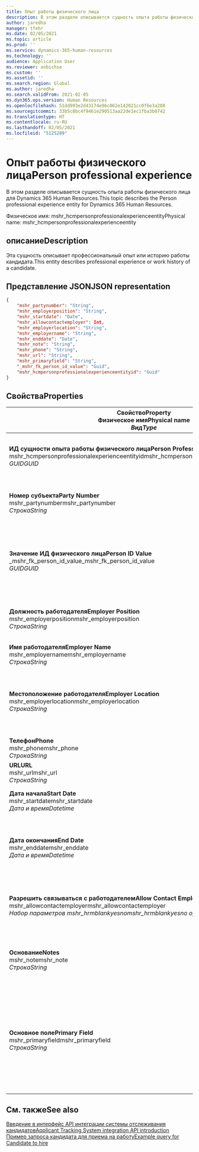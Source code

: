 ```yaml
---
title: Опыт работы физического лица
description: В этом разделе описывается сущность опыта работы физического лица для Dynamics 365 Human Resources.
author: jaredha
manager: tfehr
ms.date: 02/05/2021
ms.topic: article
ms.prod: ''
ms.service: dynamics-365-human-resources
ms.technology: ''
audience: Application User
ms.reviewer: anbichse
ms.custom: ''
ms.assetid: ''
ms.search.region: Global
ms.author: jaredha
ms.search.validFrom: 2021-02-05
ms.dyn365.ops.version: Human Resources
ms.openlocfilehash: 51dd993e2d43174e96c062e142021cc0f6e3a288
ms.sourcegitcommit: 33b5c8bc4f9461e290513aa22de1ec1fba3b0742
ms.translationtype: HT
ms.contentlocale: ru-RU
ms.lasthandoff: 02/05/2021
ms.locfileid: "5125289"
---
```

# <a name="person-professional-experience"></a><span data-ttu-id="86fe3-103">Опыт работы физического лица</span><span class="sxs-lookup"><span data-stu-id="86fe3-103">Person professional experience</span></span>

<span data-ttu-id="86fe3-104">В этом разделе описывается сущность опыта работы физического лица для Dynamics 365 Human Resources.</span><span class="sxs-lookup"><span data-stu-id="86fe3-104">This topic describes the Person professional experience entity for Dynamics 365 Human Resources.</span></span>

<span data-ttu-id="86fe3-105">Физическое имя: mshr_hcmpersonprofessionalexperienceentity</span><span class="sxs-lookup"><span data-stu-id="86fe3-105">Physical name: mshr_hcmpersonprofessionalexperienceentity</span></span>

## <a name="description"></a><span data-ttu-id="86fe3-106">описание</span><span class="sxs-lookup"><span data-stu-id="86fe3-106">Description</span></span>

<span data-ttu-id="86fe3-107">Эта сущность описывает профессиональный опыт или историю работы кандидата.</span><span class="sxs-lookup"><span data-stu-id="86fe3-107">This entity describes professional experience or work history of a candidate.</span></span>

## <a name="json-representation"></a><span data-ttu-id="86fe3-108">Представление JSON</span><span class="sxs-lookup"><span data-stu-id="86fe3-108">JSON representation</span></span>

```json
{
    "mshr_partynumber": "String",
    "mshr_employerposition": "String",
    "mshr_startdate": "Date",
    "mshr_allowcontactemployer": Int,
    "mshr_employerlocation": "String",
    "mshr_employername": "String",
    "mshr_enddate": "Date",
    "mshr_note": "String",
    "mshr_phone": "String",
    "mshr_url": "String",
    "mshr_primaryfield": "String",
    "_mshr_fk_person_id_value": "Guid",
    "mshr_hcmpersonprofessionalexperienceentityid": "Guid"
}
```

## <a name="properties"></a><span data-ttu-id="86fe3-109">Свойства</span><span class="sxs-lookup"><span data-stu-id="86fe3-109">Properties</span></span>

| <span data-ttu-id="86fe3-110">Свойство</span><span class="sxs-lookup"><span data-stu-id="86fe3-110">Property</span></span><br><span data-ttu-id="86fe3-111">**Физическое имя**</span><span class="sxs-lookup"><span data-stu-id="86fe3-111">**Physical name**</span></span><br><span data-ttu-id="86fe3-112">**_Вид_**</span><span class="sxs-lookup"><span data-stu-id="86fe3-112">**_Type_**</span></span> | <span data-ttu-id="86fe3-113">Использование</span><span class="sxs-lookup"><span data-stu-id="86fe3-113">Use</span></span> | <span data-ttu-id="86fe3-114">описание</span><span class="sxs-lookup"><span data-stu-id="86fe3-114">Description</span></span> |
| --- | --- | --- |
| <span data-ttu-id="86fe3-115">**ИД сущности опыта работы физического лица**</span><span class="sxs-lookup"><span data-stu-id="86fe3-115">**Person Professional Experience Entity ID**</span></span><br><span data-ttu-id="86fe3-116">mshr_hcmpersonprofessionalexperienceentityid</span><span class="sxs-lookup"><span data-stu-id="86fe3-116">mshr_hcmpersonprofessionalexperienceentityid</span></span><br><span data-ttu-id="86fe3-117">*GUID*</span><span class="sxs-lookup"><span data-stu-id="86fe3-117">*GUID*</span></span> | <span data-ttu-id="86fe3-118">Только для чтения</span><span class="sxs-lookup"><span data-stu-id="86fe3-118">Read-only</span></span><br><span data-ttu-id="86fe3-119">Требуется</span><span class="sxs-lookup"><span data-stu-id="86fe3-119">Required</span></span> | <span data-ttu-id="86fe3-120">Созданный системой уникальный идентификатор записи сущности.</span><span class="sxs-lookup"><span data-stu-id="86fe3-120">System-generated unique identifier for the entity record.</span></span> |
| <span data-ttu-id="86fe3-121">**Номер субъекта**</span><span class="sxs-lookup"><span data-stu-id="86fe3-121">**Party Number**</span></span><br><span data-ttu-id="86fe3-122">mshr_partynumber</span><span class="sxs-lookup"><span data-stu-id="86fe3-122">mshr_partynumber</span></span><br><span data-ttu-id="86fe3-123">*Строка*</span><span class="sxs-lookup"><span data-stu-id="86fe3-123">*String*</span></span> | <span data-ttu-id="86fe3-124">Чтение/запись</span><span class="sxs-lookup"><span data-stu-id="86fe3-124">Read/write</span></span><br><span data-ttu-id="86fe3-125">Требуется</span><span class="sxs-lookup"><span data-stu-id="86fe3-125">Required</span></span> | <span data-ttu-id="86fe3-126">Уникальный идентификатор записи физического лица для кандидата.</span><span class="sxs-lookup"><span data-stu-id="86fe3-126">Unique identifier of the person record for the candidate.</span></span> |
| <span data-ttu-id="86fe3-127">**Значение ИД физического лица**</span><span class="sxs-lookup"><span data-stu-id="86fe3-127">**Person ID Value**</span></span><br><span data-ttu-id="86fe3-128">_mshr_fk_person_id_value</span><span class="sxs-lookup"><span data-stu-id="86fe3-128">_mshr_fk_person_id_value</span></span><br><span data-ttu-id="86fe3-129">*GUID*</span><span class="sxs-lookup"><span data-stu-id="86fe3-129">*GUID*</span></span> | <span data-ttu-id="86fe3-130">Только для чтения</span><span class="sxs-lookup"><span data-stu-id="86fe3-130">Read-only</span></span><br><span data-ttu-id="86fe3-131">Требуется</span><span class="sxs-lookup"><span data-stu-id="86fe3-131">Required</span></span><br><span data-ttu-id="86fe3-132">Внешний ключ: mshr_dirpersonentityid сущности mshr_dirpersonentity</span><span class="sxs-lookup"><span data-stu-id="86fe3-132">Foreign key: mshr_dirpersonentityid of mshr_dirpersonentity</span></span> | <span data-ttu-id="86fe3-133">Созданный системой уникальный идентификатор записи сущности физического лица.</span><span class="sxs-lookup"><span data-stu-id="86fe3-133">System-generated unique identifier of the person entity record.</span></span> |
| <span data-ttu-id="86fe3-134">**Должность работодателя**</span><span class="sxs-lookup"><span data-stu-id="86fe3-134">**Employer Position**</span></span><br><span data-ttu-id="86fe3-135">mshr_employerposition</span><span class="sxs-lookup"><span data-stu-id="86fe3-135">mshr_employerposition</span></span><br><span data-ttu-id="86fe3-136">*Строка*</span><span class="sxs-lookup"><span data-stu-id="86fe3-136">*String*</span></span> | <span data-ttu-id="86fe3-137">Чтение/запись</span><span class="sxs-lookup"><span data-stu-id="86fe3-137">Read/write</span></span><br><span data-ttu-id="86fe3-138">Требуется</span><span class="sxs-lookup"><span data-stu-id="86fe3-138">Required</span></span> | <span data-ttu-id="86fe3-139">Заголовок должности, занимаемой кандидатом во время занятости.</span><span class="sxs-lookup"><span data-stu-id="86fe3-139">The position title held by the candidate while under employment.</span></span> |
| <span data-ttu-id="86fe3-140">**Имя работодателя**</span><span class="sxs-lookup"><span data-stu-id="86fe3-140">**Employer Name**</span></span><br><span data-ttu-id="86fe3-141">mshr_employername</span><span class="sxs-lookup"><span data-stu-id="86fe3-141">mshr_employername</span></span><br><span data-ttu-id="86fe3-142">*Строка*</span><span class="sxs-lookup"><span data-stu-id="86fe3-142">*String*</span></span> | <span data-ttu-id="86fe3-143">Чтение/запись</span><span class="sxs-lookup"><span data-stu-id="86fe3-143">Read/write</span></span><br><span data-ttu-id="86fe3-144">Требуется</span><span class="sxs-lookup"><span data-stu-id="86fe3-144">Required</span></span> | <span data-ttu-id="86fe3-145">Имя работодателя.</span><span class="sxs-lookup"><span data-stu-id="86fe3-145">The name of the employer.</span></span> |
| <span data-ttu-id="86fe3-146">**Местоположение работодателя**</span><span class="sxs-lookup"><span data-stu-id="86fe3-146">**Employer Location**</span></span><br><span data-ttu-id="86fe3-147">mshr_employerlocation</span><span class="sxs-lookup"><span data-stu-id="86fe3-147">mshr_employerlocation</span></span><br><span data-ttu-id="86fe3-148">*Строка*</span><span class="sxs-lookup"><span data-stu-id="86fe3-148">*String*</span></span> | <span data-ttu-id="86fe3-149">Чтение/запись</span><span class="sxs-lookup"><span data-stu-id="86fe3-149">Read/write</span></span><br><span data-ttu-id="86fe3-150">Необязательный</span><span class="sxs-lookup"><span data-stu-id="86fe3-150">Optional</span></span> | <span data-ttu-id="86fe3-151">Местоположение работодателя.</span><span class="sxs-lookup"><span data-stu-id="86fe3-151">The employer’s location.</span></span> <span data-ttu-id="86fe3-152">Максимальная длина: 60.</span><span class="sxs-lookup"><span data-stu-id="86fe3-152">Max length: 60.</span></span> <span data-ttu-id="86fe3-153">Особый формат не определен и не требуется.</span><span class="sxs-lookup"><span data-stu-id="86fe3-153">No specific format defined or required.</span></span> |
| <span data-ttu-id="86fe3-154">**Телефон**</span><span class="sxs-lookup"><span data-stu-id="86fe3-154">**Phone**</span></span><br><span data-ttu-id="86fe3-155">mshr_phone</span><span class="sxs-lookup"><span data-stu-id="86fe3-155">mshr_phone</span></span><br><span data-ttu-id="86fe3-156">*Строка*</span><span class="sxs-lookup"><span data-stu-id="86fe3-156">*String*</span></span> | <span data-ttu-id="86fe3-157">Чтение/запись</span><span class="sxs-lookup"><span data-stu-id="86fe3-157">Read/write</span></span><br><span data-ttu-id="86fe3-158">Необязательный</span><span class="sxs-lookup"><span data-stu-id="86fe3-158">Optional</span></span> | <span data-ttu-id="86fe3-159">Номер телефона работодателя.</span><span class="sxs-lookup"><span data-stu-id="86fe3-159">The employer’s phone number.</span></span> |
| <span data-ttu-id="86fe3-160">**URL**</span><span class="sxs-lookup"><span data-stu-id="86fe3-160">**URL**</span></span><br><span data-ttu-id="86fe3-161">mshr_url</span><span class="sxs-lookup"><span data-stu-id="86fe3-161">mshr_url</span></span><br><span data-ttu-id="86fe3-162">*Строка*</span><span class="sxs-lookup"><span data-stu-id="86fe3-162">*String*</span></span> | <span data-ttu-id="86fe3-163">Чтение/запись</span><span class="sxs-lookup"><span data-stu-id="86fe3-163">Read/write</span></span><br><span data-ttu-id="86fe3-164">Необязательный</span><span class="sxs-lookup"><span data-stu-id="86fe3-164">Optional</span></span> | <span data-ttu-id="86fe3-165">URL-адрес веб-сайта работодателя.</span><span class="sxs-lookup"><span data-stu-id="86fe3-165">The URL of the employer’s website.</span></span> |
| <span data-ttu-id="86fe3-166">**Дата начала**</span><span class="sxs-lookup"><span data-stu-id="86fe3-166">**Start Date**</span></span><br><span data-ttu-id="86fe3-167">mshr_startdate</span><span class="sxs-lookup"><span data-stu-id="86fe3-167">mshr_startdate</span></span><br><span data-ttu-id="86fe3-168">*Дата и время*</span><span class="sxs-lookup"><span data-stu-id="86fe3-168">*Datetime*</span></span> | <span data-ttu-id="86fe3-169">Чтение/запись</span><span class="sxs-lookup"><span data-stu-id="86fe3-169">Read/write</span></span><br><span data-ttu-id="86fe3-170">Требуется</span><span class="sxs-lookup"><span data-stu-id="86fe3-170">Required</span></span> | <span data-ttu-id="86fe3-171">Дата начала работы кандидата.</span><span class="sxs-lookup"><span data-stu-id="86fe3-171">The start date of the candidate’s employment.</span></span> |
| <span data-ttu-id="86fe3-172">**Дата окончания**</span><span class="sxs-lookup"><span data-stu-id="86fe3-172">**End Date**</span></span><br><span data-ttu-id="86fe3-173">mshr_enddate</span><span class="sxs-lookup"><span data-stu-id="86fe3-173">mshr_enddate</span></span><br><span data-ttu-id="86fe3-174">*Дата и время*</span><span class="sxs-lookup"><span data-stu-id="86fe3-174">*Datetime*</span></span> | <span data-ttu-id="86fe3-175">Чтение/запись</span><span class="sxs-lookup"><span data-stu-id="86fe3-175">Read/write</span></span><br><span data-ttu-id="86fe3-176">Необязательный</span><span class="sxs-lookup"><span data-stu-id="86fe3-176">Optional</span></span> | <span data-ttu-id="86fe3-177">Дата окончания работы кандидата или значение NULL, если кандидат все еще работает здесь.</span><span class="sxs-lookup"><span data-stu-id="86fe3-177">The end date of the candidate’s employment, or null if the candidate is still employed here.</span></span> |
| <span data-ttu-id="86fe3-178">**Разрешить связываться с работодателем**</span><span class="sxs-lookup"><span data-stu-id="86fe3-178">**Allow Contact Employer**</span></span><br><span data-ttu-id="86fe3-179">mshr_allowcontactemployer</span><span class="sxs-lookup"><span data-stu-id="86fe3-179">mshr_allowcontactemployer</span></span><br><span data-ttu-id="86fe3-180">*Набор параметров mshr_hrmblankyesno*</span><span class="sxs-lookup"><span data-stu-id="86fe3-180">*mshr_hrmblankyesno option set*</span></span> | <span data-ttu-id="86fe3-181">Чтение/запись</span><span class="sxs-lookup"><span data-stu-id="86fe3-181">Read/write</span></span><br><span data-ttu-id="86fe3-182">Необязательный</span><span class="sxs-lookup"><span data-stu-id="86fe3-182">Optional</span></span> | <span data-ttu-id="86fe3-183">Указывает, разрешает ли кандидат связь с предыдущим работодателем.</span><span class="sxs-lookup"><span data-stu-id="86fe3-183">Signifies whether the candidate allows contacting the previous employer.</span></span> |
| <span data-ttu-id="86fe3-184">**Основание**</span><span class="sxs-lookup"><span data-stu-id="86fe3-184">**Notes**</span></span><br><span data-ttu-id="86fe3-185">mshr_note</span><span class="sxs-lookup"><span data-stu-id="86fe3-185">mshr_note</span></span><br><span data-ttu-id="86fe3-186">*Строка*</span><span class="sxs-lookup"><span data-stu-id="86fe3-186">*String*</span></span> | <span data-ttu-id="86fe3-187">Чтение/запись</span><span class="sxs-lookup"><span data-stu-id="86fe3-187">Read/write</span></span><br><span data-ttu-id="86fe3-188">Необязательный</span><span class="sxs-lookup"><span data-stu-id="86fe3-188">Optional</span></span> | <span data-ttu-id="86fe3-189">Примечания для использования сотрудником или менеджером по найму персонала.</span><span class="sxs-lookup"><span data-stu-id="86fe3-189">Notes for use by the recruiter or hiring manager.</span></span> |
| <span data-ttu-id="86fe3-190">**Основное поле**</span><span class="sxs-lookup"><span data-stu-id="86fe3-190">**Primary Field**</span></span><br><span data-ttu-id="86fe3-191">mshr_primaryfield</span><span class="sxs-lookup"><span data-stu-id="86fe3-191">mshr_primaryfield</span></span><br><span data-ttu-id="86fe3-192">*Строка*</span><span class="sxs-lookup"><span data-stu-id="86fe3-192">*String*</span></span> | <span data-ttu-id="86fe3-193">Только для чтения</span><span class="sxs-lookup"><span data-stu-id="86fe3-193">Read-only</span></span><br><span data-ttu-id="86fe3-194">Требуется</span><span class="sxs-lookup"><span data-stu-id="86fe3-194">Required</span></span> | <span data-ttu-id="86fe3-195">Поле, используемое в качестве первичного идентификатора записи сущности.</span><span class="sxs-lookup"><span data-stu-id="86fe3-195">Field used as a primary identifier of the entity record.</span></span> <span data-ttu-id="86fe3-196">Комбинация номера субъекта, начальной даты, должности работодателя и имени работодателя.</span><span class="sxs-lookup"><span data-stu-id="86fe3-196">Combination of party number, start date, employer position, and employer name.</span></span> |

## <a name="see-also"></a><span data-ttu-id="86fe3-197">См. также</span><span class="sxs-lookup"><span data-stu-id="86fe3-197">See also</span></span>

[<span data-ttu-id="86fe3-198">Введение в интерфейс API интеграции системы отслеживания кандидатов</span><span class="sxs-lookup"><span data-stu-id="86fe3-198">Applicant Tracking System integration API introduction</span></span>](hr-admin-integration-ats-api-introduction.md)<br>
[<span data-ttu-id="86fe3-199">Пример запроса кандидата для приема на работу</span><span class="sxs-lookup"><span data-stu-id="86fe3-199">Example query for Candidate to hire</span></span>](hr-admin-integration-ats-api-candidate-to-hire-example-query.md)

